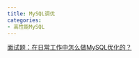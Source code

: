 ```yaml
---
title: MySQL调优
categories: 
- 高性能MySQL
---
```


[面试题：在日常工作中怎么做MySQL优化的？](https://mp.weixin.qq.com/s/AuDUJs35dBVLenSuT4RCWQ)

